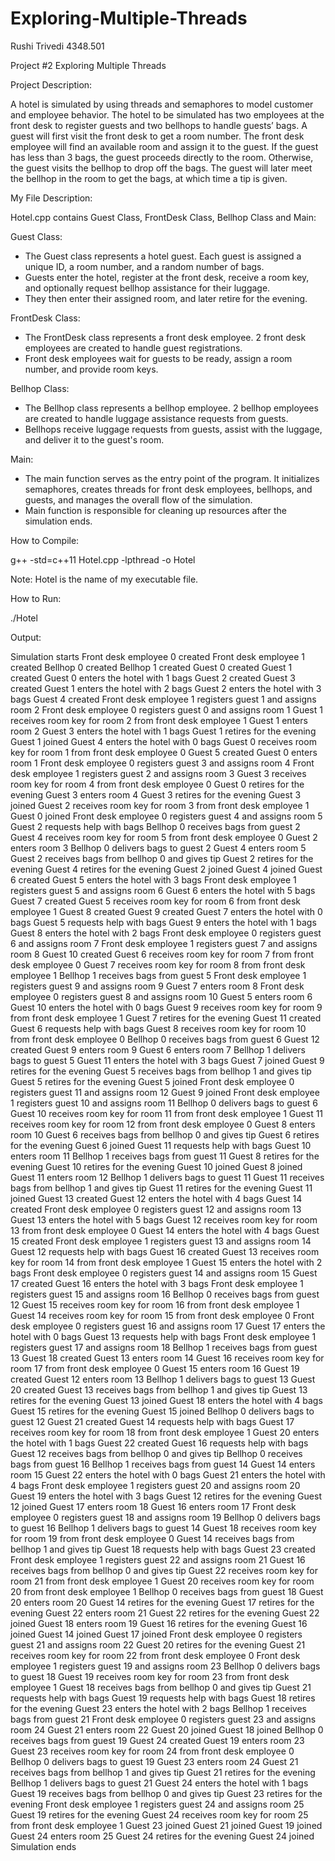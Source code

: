 # Exploring-Multiple-Threads

Rushi Trivedi
4348.501

Project #2 Exploring Multiple Threads

Project Description:

A hotel is simulated by using threads and semaphores to model customer and employee behavior. The hotel to be simulated has two employees at the front desk to register guests and two bellhops to handle guests’ bags.  A guest will first visit the front desk to get a room number.  The front desk employee will find an available room and assign it to the guest.  If the guest has less than 3 bags, the guest proceeds directly to the room.  Otherwise, the guest visits the bellhop to drop off the bags.  The guest will later meet the bellhop in the room to get the bags, at which time a tip is given.  

My File Description:

Hotel.cpp contains Guest Class, FrontDesk Class, Bellhop Class and Main:

Guest Class:
- The Guest class represents a hotel guest. Each guest is assigned a unique ID, a room number, and a random number of bags.
- Guests enter the hotel, register at the front desk, receive a room key, and optionally request bellhop assistance for their luggage.
- They then enter their assigned room, and later retire for the evening.

FrontDesk Class:
- The FrontDesk class represents a front desk employee. 2 front desk employees are created to handle guest registrations.
- Front desk employees wait for guests to be ready, assign a room number, and provide room keys.

Bellhop Class:
- The Bellhop class represents a bellhop employee. 2 bellhop employees are created to handle luggage assistance requests from guests.
- Bellhops receive luggage requests from guests, assist with the luggage, and deliver it to the guest's room.

Main:
- The main function serves as the entry point of the program. It initializes semaphores, creates threads for front desk employees, bellhops, and guests, and manages the overall flow of the simulation. 
- Main function is responsible for cleaning up resources after the simulation ends.

How to Compile:

g++ -std=c++11 Hotel.cpp -lpthread -o Hotel

Note: Hotel is the name of my executable file.

How to Run:

./Hotel

Output:

Simulation starts
Front desk employee 0 created
Front desk employee 1 created
Bellhop 0 created
Bellhop 1 created
Guest 0 created
Guest 1 created
Guest 0 enters the hotel with 1 bags
Guest 2 created
Guest 3 created
Guest 1 enters the hotel with 2 bags
Guest 2 enters the hotel with 3 bags
Guest 4 created
Front desk employee 1 registers guest 1 and assigns room 2
Front desk employee 0 registers guest 0 and assigns room 1
Guest 1 receives room key for room 2 from front desk employee 1
Guest 1 enters room 2
Guest 3 enters the hotel with 1 bags
Guest 1 retires for the evening
Guest 1 joined
Guest 4 enters the hotel with 0 bags
Guest 0 receives room key for room 1 from front desk employee 0
Guest 5 created
Guest 0 enters room 1
Front desk employee 0 registers guest 3 and assigns room 4
Front desk employee 1 registers guest 2 and assigns room 3
Guest 3 receives room key for room 4 from front desk employee 0
Guest 0 retires for the evening
Guest 3 enters room 4
Guest 3 retires for the evening
Guest 3 joined
Guest 2 receives room key for room 3 from front desk employee 1
Guest 0 joined
Front desk employee 0 registers guest 4 and assigns room 5
Guest 2 requests help with bags
Bellhop 0 receives bags from guest 2
Guest 4 receives room key for room 5 from front desk employee 0
Guest 2 enters room 3
Bellhop 0 delivers bags to guest 2
Guest 4 enters room 5
Guest 2 receives bags from bellhop 0 and gives tip
Guest 2 retires for the evening
Guest 4 retires for the evening
Guest 2 joined
Guest 4 joined
Guest 6 created
Guest 5 enters the hotel with 3 bags
Front desk employee 1 registers guest 5 and assigns room 6
Guest 6 enters the hotel with 5 bags
Guest 7 created
Guest 5 receives room key for room 6 from front desk employee 1
Guest 8 created
Guest 9 created
Guest 7 enters the hotel with 0 bags
Guest 5 requests help with bags
Guest 9 enters the hotel with 1 bags
Guest 8 enters the hotel with 2 bags
Front desk employee 0 registers guest 6 and assigns room 7
Front desk employee 1 registers guest 7 and assigns room 8
Guest 10 created
Guest 6 receives room key for room 7 from front desk employee 0
Guest 7 receives room key for room 8 from front desk employee 1
Bellhop 1 receives bags from guest 5
Front desk employee 1 registers guest 9 and assigns room 9
Guest 7 enters room 8
Front desk employee 0 registers guest 8 and assigns room 10
Guest 5 enters room 6
Guest 10 enters the hotel with 0 bags
Guest 9 receives room key for room 9 from front desk employee 1
Guest 7 retires for the evening
Guest 11 created
Guest 6 requests help with bags
Guest 8 receives room key for room 10 from front desk employee 0
Bellhop 0 receives bags from guest 6
Guest 12 created
Guest 9 enters room 9
Guest 6 enters room 7
Bellhop 1 delivers bags to guest 5
Guest 11 enters the hotel with 3 bags
Guest 7 joined
Guest 9 retires for the evening
Guest 5 receives bags from bellhop 1 and gives tip
Guest 5 retires for the evening
Guest 5 joined
Front desk employee 0 registers guest 11 and assigns room 12
Guest 9 joined
Front desk employee 1 registers guest 10 and assigns room 11
Bellhop 0 delivers bags to guest 6
Guest 10 receives room key for room 11 from front desk employee 1
Guest 11 receives room key for room 12 from front desk employee 0
Guest 8 enters room 10
Guest 6 receives bags from bellhop 0 and gives tip
Guest 6 retires for the evening
Guest 6 joined
Guest 11 requests help with bags
Guest 10 enters room 11
Bellhop 1 receives bags from guest 11
Guest 8 retires for the evening
Guest 10 retires for the evening
Guest 10 joined
Guest 8 joined
Guest 11 enters room 12
Bellhop 1 delivers bags to guest 11
Guest 11 receives bags from bellhop 1 and gives tip
Guest 11 retires for the evening
Guest 11 joined
Guest 13 created
Guest 12 enters the hotel with 4 bags
Guest 14 created
Front desk employee 0 registers guest 12 and assigns room 13
Guest 13 enters the hotel with 5 bags
Guest 12 receives room key for room 13 from front desk employee 0
Guest 14 enters the hotel with 4 bags
Guest 15 created
Front desk employee 1 registers guest 13 and assigns room 14
Guest 12 requests help with bags
Guest 16 created
Guest 13 receives room key for room 14 from front desk employee 1
Guest 15 enters the hotel with 2 bags
Front desk employee 0 registers guest 14 and assigns room 15
Guest 17 created
Guest 16 enters the hotel with 3 bags
Front desk employee 1 registers guest 15 and assigns room 16
Bellhop 0 receives bags from guest 12
Guest 15 receives room key for room 16 from front desk employee 1
Guest 14 receives room key for room 15 from front desk employee 0
Front desk employee 0 registers guest 16 and assigns room 17
Guest 17 enters the hotel with 0 bags
Guest 13 requests help with bags
Front desk employee 1 registers guest 17 and assigns room 18
Bellhop 1 receives bags from guest 13
Guest 18 created
Guest 13 enters room 14
Guest 16 receives room key for room 17 from front desk employee 0
Guest 15 enters room 16
Guest 19 created
Guest 12 enters room 13
Bellhop 1 delivers bags to guest 13
Guest 20 created
Guest 13 receives bags from bellhop 1 and gives tip
Guest 13 retires for the evening
Guest 13 joined
Guest 18 enters the hotel with 4 bags
Guest 15 retires for the evening
Guest 15 joined
Bellhop 0 delivers bags to guest 12
Guest 21 created
Guest 14 requests help with bags
Guest 17 receives room key for room 18 from front desk employee 1
Guest 20 enters the hotel with 1 bags
Guest 22 created
Guest 16 requests help with bags
Guest 12 receives bags from bellhop 0 and gives tip
Bellhop 0 receives bags from guest 16
Bellhop 1 receives bags from guest 14
Guest 14 enters room 15
Guest 22 enters the hotel with 0 bags
Guest 21 enters the hotel with 4 bags
Front desk employee 1 registers guest 20 and assigns room 20
Guest 19 enters the hotel with 3 bags
Guest 12 retires for the evening
Guest 12 joined
Guest 17 enters room 18
Guest 16 enters room 17
Front desk employee 0 registers guest 18 and assigns room 19
Bellhop 0 delivers bags to guest 16
Bellhop 1 delivers bags to guest 14
Guest 18 receives room key for room 19 from front desk employee 0
Guest 14 receives bags from bellhop 1 and gives tip
Guest 18 requests help with bags
Guest 23 created
Front desk employee 1 registers guest 22 and assigns room 21
Guest 16 receives bags from bellhop 0 and gives tip
Guest 22 receives room key for room 21 from front desk employee 1
Guest 20 receives room key for room 20 from front desk employee 1
Bellhop 0 receives bags from guest 18
Guest 20 enters room 20
Guest 14 retires for the evening
Guest 17 retires for the evening
Guest 22 enters room 21
Guest 22 retires for the evening
Guest 22 joined
Guest 18 enters room 19
Guest 16 retires for the evening
Guest 16 joined
Guest 14 joined
Guest 17 joined
Front desk employee 0 registers guest 21 and assigns room 22
Guest 20 retires for the evening
Guest 21 receives room key for room 22 from front desk employee 0
Front desk employee 1 registers guest 19 and assigns room 23
Bellhop 0 delivers bags to guest 18
Guest 19 receives room key for room 23 from front desk employee 1
Guest 18 receives bags from bellhop 0 and gives tip
Guest 21 requests help with bags
Guest 19 requests help with bags
Guest 18 retires for the evening
Guest 23 enters the hotel with 2 bags
Bellhop 1 receives bags from guest 21
Front desk employee 0 registers guest 23 and assigns room 24
Guest 21 enters room 22
Guest 20 joined
Guest 18 joined
Bellhop 0 receives bags from guest 19
Guest 24 created
Guest 19 enters room 23
Guest 23 receives room key for room 24 from front desk employee 0
Bellhop 0 delivers bags to guest 19
Guest 23 enters room 24
Guest 21 receives bags from bellhop 1 and gives tip
Guest 21 retires for the evening
Bellhop 1 delivers bags to guest 21
Guest 24 enters the hotel with 1 bags
Guest 19 receives bags from bellhop 0 and gives tip
Guest 23 retires for the evening
Front desk employee 1 registers guest 24 and assigns room 25
Guest 19 retires for the evening
Guest 24 receives room key for room 25 from front desk employee 1
Guest 23 joined
Guest 21 joined
Guest 19 joined
Guest 24 enters room 25
Guest 24 retires for the evening
Guest 24 joined
Simulation ends
